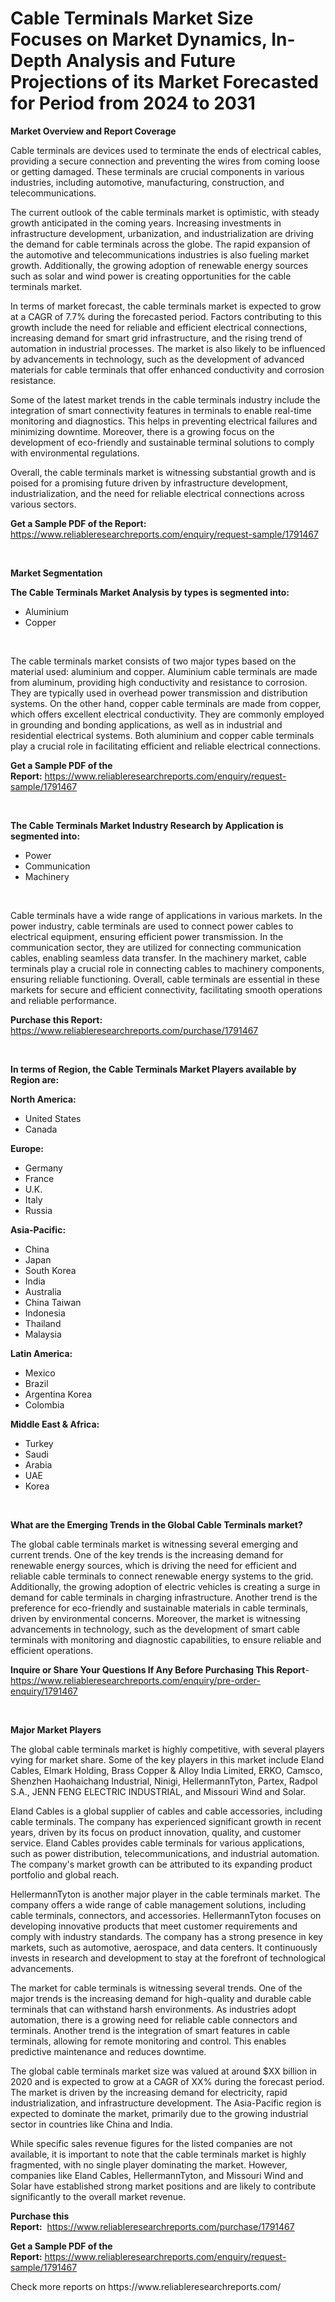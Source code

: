 <p><h1>Cable Terminals Market Size Focuses on Market Dynamics, In-Depth Analysis and Future Projections of its Market Forecasted for Period from 2024 to 2031</h1></p><p><strong>Market Overview and Report Coverage</strong></p>
<p><p>Cable terminals are devices used to terminate the ends of electrical cables, providing a secure connection and preventing the wires from coming loose or getting damaged. These terminals are crucial components in various industries, including automotive, manufacturing, construction, and telecommunications.</p><p>The current outlook of the cable terminals market is optimistic, with steady growth anticipated in the coming years. Increasing investments in infrastructure development, urbanization, and industrialization are driving the demand for cable terminals across the globe. The rapid expansion of the automotive and telecommunications industries is also fueling market growth. Additionally, the growing adoption of renewable energy sources such as solar and wind power is creating opportunities for the cable terminals market.</p><p>In terms of market forecast, the cable terminals market is expected to grow at a CAGR of 7.7% during the forecasted period. Factors contributing to this growth include the need for reliable and efficient electrical connections, increasing demand for smart grid infrastructure, and the rising trend of automation in industrial processes. The market is also likely to be influenced by advancements in technology, such as the development of advanced materials for cable terminals that offer enhanced conductivity and corrosion resistance.</p><p>Some of the latest market trends in the cable terminals industry include the integration of smart connectivity features in terminals to enable real-time monitoring and diagnostics. This helps in preventing electrical failures and minimizing downtime. Moreover, there is a growing focus on the development of eco-friendly and sustainable terminal solutions to comply with environmental regulations.</p><p>Overall, the cable terminals market is witnessing substantial growth and is poised for a promising future driven by infrastructure development, industrialization, and the need for reliable electrical connections across various sectors.</p></p>
<p><strong>Get a Sample PDF of the Report:</strong> <a href="https://www.reliableresearchreports.com/enquiry/request-sample/1791467">https://www.reliableresearchreports.com/enquiry/request-sample/1791467</a></p>
<p>&nbsp;</p>
<p><strong>Market Segmentation</strong></p>
<p><strong>The Cable Terminals Market Analysis by types is segmented into:</strong></p>
<p><ul><li>Aluminium</li><li>Copper</li></ul></p>
<p>&nbsp;</p>
<p><p>The cable terminals market consists of two major types based on the material used: aluminium and copper. Aluminium cable terminals are made from aluminum, providing high conductivity and resistance to corrosion. They are typically used in overhead power transmission and distribution systems. On the other hand, copper cable terminals are made from copper, which offers excellent electrical conductivity. They are commonly employed in grounding and bonding applications, as well as in industrial and residential electrical systems. Both aluminium and copper cable terminals play a crucial role in facilitating efficient and reliable electrical connections.</p></p>
<p><strong>Get a Sample PDF of the Report:</strong>&nbsp;<a href="https://www.reliableresearchreports.com/enquiry/request-sample/1791467">https://www.reliableresearchreports.com/enquiry/request-sample/1791467</a></p>
<p>&nbsp;</p>
<p><strong>The Cable Terminals Market Industry Research by Application is segmented into:</strong></p>
<p><ul><li>Power</li><li>Communication</li><li>Machinery</li></ul></p>
<p>&nbsp;</p>
<p><p>Cable terminals have a wide range of applications in various markets. In the power industry, cable terminals are used to connect power cables to electrical equipment, ensuring efficient power transmission. In the communication sector, they are utilized for connecting communication cables, enabling seamless data transfer. In the machinery market, cable terminals play a crucial role in connecting cables to machinery components, ensuring reliable functioning. Overall, cable terminals are essential in these markets for secure and efficient connectivity, facilitating smooth operations and reliable performance.</p></p>
<p><strong>Purchase this Report:</strong>&nbsp; <a href="https://www.reliableresearchreports.com/purchase/1791467">https://www.reliableresearchreports.com/purchase/1791467</a></p>
<p>&nbsp;</p>
<p><strong>In terms of Region, the Cable Terminals Market Players available by Region are:</strong></p>
<p>
    <p> <strong> North America: </strong>
        <ul>
            <li>United States</li>
            <li>Canada</li>
        </ul>
        </p> 
    <p> <strong> Europe: </strong>
        <ul>
            <li>Germany</li>
            <li>France</li>
            <li>U.K.</li>
            <li>Italy</li>
            <li>Russia</li>
        </ul>
        </p> 
    <p> <strong> Asia-Pacific: </strong>
        <ul>
            <li>China</li>
            <li>Japan</li>
            <li>South Korea</li>
            <li>India</li>
            <li>Australia</li>
            <li>China Taiwan</li>
            <li>Indonesia</li>
            <li>Thailand</li>
            <li>Malaysia</li>
        </ul>
        </p> 
    <p> <strong> Latin America: </strong>
        <ul>
            <li>Mexico</li>
            <li>Brazil</li>
            <li>Argentina Korea</li>
            <li>Colombia</li>
        </ul>
        </p> 
    <p> <strong> Middle East & Africa: </strong>
        <ul>
            <li>Turkey</li>
            <li>Saudi</li>
            <li>Arabia</li>
            <li>UAE</li>
            <li>Korea</li>
        </ul>
    </p>
    </p>
<p>&nbsp;</p>
<p><strong>What are the Emerging Trends in the Global Cable Terminals market?</strong></p>
<p><p>The global cable terminals market is witnessing several emerging and current trends. One of the key trends is the increasing demand for renewable energy sources, which is driving the need for efficient and reliable cable terminals to connect renewable energy systems to the grid. Additionally, the growing adoption of electric vehicles is creating a surge in demand for cable terminals in charging infrastructure. Another trend is the preference for eco-friendly and sustainable materials in cable terminals, driven by environmental concerns. Moreover, the market is witnessing advancements in technology, such as the development of smart cable terminals with monitoring and diagnostic capabilities, to ensure reliable and efficient operations.</p></p>
<p><strong>Inquire or Share Your Questions If Any Before Purchasing This Report</strong>- <a href="https://www.reliableresearchreports.com/enquiry/pre-order-enquiry/1791467">https://www.reliableresearchreports.com/enquiry/pre-order-enquiry/1791467</a></p>
<p>&nbsp;</p>
<p><strong>Major Market Players</strong></p>
<p><p>The global cable terminals market is highly competitive, with several players vying for market share. Some of the key players in this market include Eland Cables, Elmark Holding, Brass Copper & Alloy India Limited, ERKO, Camsco, Shenzhen Haohaichang Industrial, Ninigi, HellermannTyton, Partex, Radpol S.A., JENN FENG ELECTRIC INDUSTRIAL, and Missouri Wind and Solar.</p><p>Eland Cables is a global supplier of cables and cable accessories, including cable terminals. The company has experienced significant growth in recent years, driven by its focus on product innovation, quality, and customer service. Eland Cables provides cable terminals for various applications, such as power distribution, telecommunications, and industrial automation. The company's market growth can be attributed to its expanding product portfolio and global reach.</p><p>HellermannTyton is another major player in the cable terminals market. The company offers a wide range of cable management solutions, including cable terminals, connectors, and accessories. HellermannTyton focuses on developing innovative products that meet customer requirements and comply with industry standards. The company has a strong presence in key markets, such as automotive, aerospace, and data centers. It continuously invests in research and development to stay at the forefront of technological advancements.</p><p>The market for cable terminals is witnessing several trends. One of the major trends is the increasing demand for high-quality and durable cable terminals that can withstand harsh environments. As industries adopt automation, there is a growing need for reliable cable connectors and terminals. Another trend is the integration of smart features in cable terminals, allowing for remote monitoring and control. This enables predictive maintenance and reduces downtime.</p><p>The global cable terminals market size was valued at around $XX billion in 2020 and is expected to grow at a CAGR of XX% during the forecast period. The market is driven by the increasing demand for electricity, rapid industrialization, and infrastructure development. The Asia-Pacific region is expected to dominate the market, primarily due to the growing industrial sector in countries like China and India.</p><p>While specific sales revenue figures for the listed companies are not available, it is important to note that the cable terminals market is highly fragmented, with no single player dominating the market. However, companies like Eland Cables, HellermannTyton, and Missouri Wind and Solar have established strong market positions and are likely to contribute significantly to the overall market revenue.</p></p>
<p><strong>Purchase this Report:</strong>&nbsp;&nbsp;<a href="https://www.reliableresearchreports.com/purchase/1791467">https://www.reliableresearchreports.com/purchase/1791467</a></p>
<p></p>
<p><strong>Get a Sample PDF of the Report:</strong>&nbsp;<a href="https://www.reliableresearchreports.com/enquiry/request-sample/1791467">https://www.reliableresearchreports.com/enquiry/request-sample/1791467</a></p>
<p>Check more reports on https://www.reliableresearchreports.com/</p>